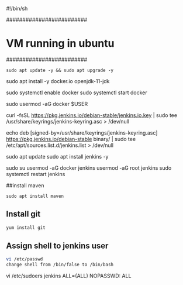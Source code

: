 #!/bin/sh

#########################
#  VM running in ubuntu #
#########################

```
sudo apt update -y && sudo apt upgrade -y
```
sudo apt install -y docker.io openjdk-11-jdk

sudo systemctl enable docker
sudo systemctl start docker

sudo usermod -aG docker $USER

curl -fsSL https://pkg.jenkins.io/debian-stable/jenkins.io.key | sudo tee \
  /usr/share/keyrings/jenkins-keyring.asc > /dev/null

echo deb [signed-by=/usr/share/keyrings/jenkins-keyring.asc] \
  https://pkg.jenkins.io/debian-stable binary/ | sudo tee \
  /etc/apt/sources.list.d/jenkins.list > /dev/null

sudo apt update
sudo apt install jenkins -y

sudo su
usermod -aG docker jenkins
usermod -aG root jenkins
sudo systemctl restart jenkins

##install maven
```
sudo apt install maven
```
## Install git
```sh
yum install git
```

## Assign shell to jenkins user

```sh
vi /etc/passwd
change shell from /bin/false to /bin/bash
```

vi /etc/sudoers
jenkins ALL=(ALL) NOPASSWD: ALL

